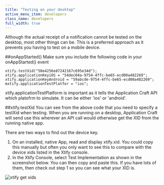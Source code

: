 ```yaml
---
title: "Testing on your desktop"
active_menu_item: developers
class_name: developers
full_width: true
---
```


Although the actual receipt of a notification cannot be tested on the desktop, most other things can be. This is a preferred approach as it prevents you having to test on a mobile device.

##onAppStarted()
Make sure you include the following code in your onAppStarted() event

    xtify.testXid("50e4256e87242167c695e34d");
    xtify.applicationKeyiOS = "54dec04a-9754-4ffc-be65-ecd00a482269";
    xtify.applicationKeyAndroid = "59abcde-9754-4ffc-be65-ecd00a482269";
    mxtify.applicationTestPlatfor = "ios";

xtify.applicationTestPlatform is important as it tells the Application Craft API which platofrm to simulate. It can be either 'ios' or 'android'.

##xtify.testXid
You can see from the above code that you need to specify a testXid when testing. When you are running on a desktop, Application Craft will send use this wherever an API call would otherwise get the XID from the running native app.

There are two ways to find out the device key.

1. On an installed, native App, read and display xtify.xid. You could copy this manually but often you only want to see this to compare with the device xids listed in the Xtify console.
1. In the Xtify Console, select Test Implementation as shown in the screenshot below. You can then copy and paste this. If you have lots of them, then check out step 1 so you can see what your XID is.

![xtify get xids](/img/docs/xtify-getting-xids.png)

